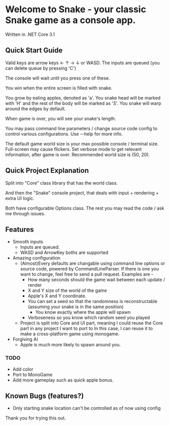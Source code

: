 # Welcome to Snake - your classic Snake game as a console app. 

Written in .NET Core 3.1

## Quick Start Guide
Valid keys are arrow keys ← ↑ → ↓ or WASD. The inputs are queued (you can delete queue by pressing 'C')

The console will wait until you press one of these.

You win when the entire screen is filled with snake.

You grow by eating apples, denoted as 'a'. You snake head will be marked with 'H' 
and the rest of the body will be marked as 'S'.
You snake will warp around the edges by default.

When game is over, you will see your snake's length.

You may pass command line parameters / change source code config to control various configurations.
Use --help for more info.

The default game world size is your max possible console / terminal size. Full-screen may cause flickers.
Set verbose mode to get relevant information, after game is over. Recommended world size is (50, 20).

## Quick Project Explanation
Split into "Core" class library that has the world class.

And then the "Snake" console project, that deals with input + rendering + extra UI logic.

Both have configurable Options class. The rest you may read the code / ask me through issues.

## Features
* Smooth inputs
  * Inputs are queued.
  * WASD and ArrowKey boths are supported
* Amazing configuration
  * (Almost)Every defaults are changable using command line options or source code, powered by CommandLineParser.
    If there is one you want to change, feel free to send a pull request.
    Examples are - 
      * How many seconds should the game wait between each update / render
      * X and Y size of the world of the game
      * Apple's X and Y coordinate.
      * You can set a seed so that the randomness is reconstructable (assuming your snake is in the same position)
        * You know exactly where the apple will spawn
      * Verboseness so you know which random seed you played
  * Project is split into Core and UI part, meaning I could reuse the Core part in any project I want to port to
    In this case, I can reuse it to make a cross-platform game using monogame.
* Forgiving AI
  * Apple is much more likely to spawn around you.
  

### TODO
* Add color
* Port to MonoGame
* Add more gameplay such as quick apple bonus.

## Known Bugs (features?)
* Only starting snake location can't be controlled as of now using config

Thank you for trying this out.

